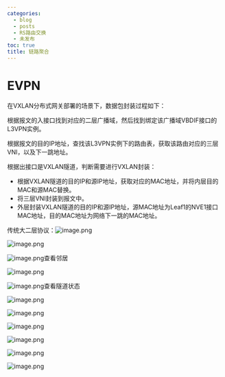 ```yaml
---
categories:
  - blog
  - posts
  - RS路由交换
  - 未发布
toc: true
title: 链路聚合
---
```


<!--more-->

# EVPN

在VXLAN分布式网关部署的场景下，数据包封装过程如下：

根据报文的入接口找到对应的二层广播域，然后找到绑定该广播域VBDIF接口的L3VPN实例。

根据报文的目的IP地址，查找该L3VPN实例下的路由表，获取该路由对应的三层VNI，以及下一跳地址。

根据出接口是VXLAN隧道，判断需要进行VXLAN封装：

- 根据VXLAN隧道的目的IP和源IP地址，获取对应的MAC地址，并将内层目的MAC和源MAC替换。
- 将三层VNI封装到报文中。
- 外层封装VXLAN隧道的目的IP和源IP地址，源MAC地址为Leaf1的NVE1接口MAC地址，目的MAC地址为网络下一跳的MAC地址。

传统大二层协议：![image.png](https://image-fusice.oss-cn-hangzhou.aliyuncs.com/image/EVPN.assets/2021.03.09-17:30:41-1595169836696-d7a337e9-63f0-448d-bf48-0059bc19e57b.png)

![image.png](https://image-fusice.oss-cn-hangzhou.aliyuncs.com/image/EVPN.assets/2021.03.09-17:30:41-1595170877333-9007b086-c83c-4f68-a9e6-2ffb82827c8b.png)

![image.png](https://image-fusice.oss-cn-hangzhou.aliyuncs.com/image/EVPN.assets/2021.03.09-17:30:41-1595171027755-9326b6b4-dbdf-4032-a50c-f93b8afad27d.png)查看邻居

![image.png](https://image-fusice.oss-cn-hangzhou.aliyuncs.com/image/EVPN.assets/2021.03.09-17:30:41-1595171055179-2bd87bc4-bd16-4500-be7d-dcacfea4d5a6.png)

![image.png](https://image-fusice.oss-cn-hangzhou.aliyuncs.com/image/EVPN.assets/2021.03.09-17:30:41-1595171090829-0e4950f0-8471-477f-befa-a971fac466ca.png)查看隧道状态

![image.png](https://image-fusice.oss-cn-hangzhou.aliyuncs.com/image/EVPN.assets/2021.03.09-17:30:41-1595171177719-437c74c9-61ca-43b4-8c5e-9ed56e59f1e7.png)

![image.png](https://image-fusice.oss-cn-hangzhou.aliyuncs.com/image/EVPN.assets/2021.03.09-17:30:41-1595172237435-af563a07-bae1-4a40-8565-05a4133dec17.png)

![image.png](https://image-fusice.oss-cn-hangzhou.aliyuncs.com/image/EVPN.assets/2021.03.09-17:30:41-1595172248353-d5efee92-a7c6-43ae-92b0-3658e4bff1d7.png)

![image.png](https://image-fusice.oss-cn-hangzhou.aliyuncs.com/image/EVPN.assets/2021.03.09-17:30:41-1595172256072-a0d6c713-df39-4e39-a64e-069efbe8f68f.png)

![image.png](https://image-fusice.oss-cn-hangzhou.aliyuncs.com/image/EVPN.assets/2021.03.09-17:30:41-1595172262686-1e3f461a-c8bf-4d2d-b242-8308d6c01db0.png)

![image.png](https://image-fusice.oss-cn-hangzhou.aliyuncs.com/image/EVPN.assets/2021.03.09-17:30:41-1595172294403-76dc0cb3-9dbe-41f2-8180-990211ef513d.png)